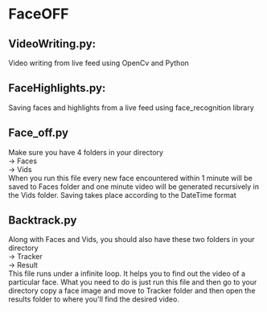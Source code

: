 # FaceOFF
## VideoWriting.py: 
Video writing from live feed using OpenCv and Python

## FaceHighlights.py:
Saving faces and highlights from a live feed using face_recognition library

## Face_off.py
Make sure you have 4 folders in your directory<br>
-> Faces<br>
-> Vids<br>
When you run this file every new face encountered within 1 minute will be saved to Faces folder and one minute video will be generated recursively in the Vids folder. Saving takes place according to the DateTime format

## Backtrack.py
Along with Faces and Vids, you should also have these two folders in your directory<br>
-> Tracker<br>
-> Result<br>
This file runs under a infinite loop. It helps you to find out the video of a particular face. What you need to do is just run this file and then go to your directory copy a face image and move to Tracker folder and then open the results folder to where you'll find the desired video.

